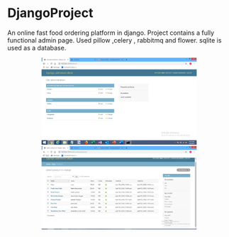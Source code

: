 # DjangoProject
An online fast food ordering platform in django. Project contains a fully functional admin page. Used pillow ,celery , rabbitmq and flower. sqlite is used as a database.
<p align="center">
  <img src="https://github.com/aqid98/DjangoProject/blob/master/myshop/myshop/screenshots/ss1.PNG" width="350" title="hover text">
  <img src="https://github.com/aqid98/DjangoProject/blob/master/myshop/myshop/screenshots/ss2.PNG" width="350" alt="accessibility text">
</p>
